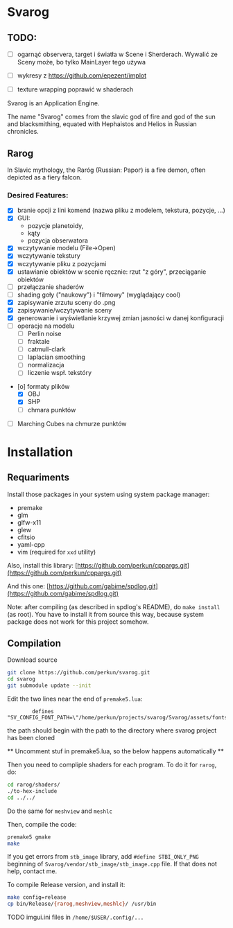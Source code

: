 # Svarog

## TODO:

- [ ] ogarnąć observera, target i światła w Scene i Sherderach. Wywalić ze Sceny
	może, bo tylko MainLayer tego używa
- [ ] wykresy z https://github.com/epezent/implot
- [ ] texture wrapping poprawić w shaderach



Svarog is an Application Engine.

The name "Svarog" comes from the slavic god of fire and god of the sun and
blacksmithing, equated with Hephaistos and Helios in Russian chronicles.






## Rarog

In Slavic mythology, the Raróg (Russian: Рарог) is a fire demon, often depicted
as a fiery falcon.




### Desired Features:

- [X] branie opcji z lini komend (nazwa pliku z modelem, tekstura, pozycje, ...)
- [X] GUI:
    - pozycje planetoidy,
    - kąty
    - pozycja obserwatora
- [X] wczytywanie modelu (File->Open)
- [X] wczytywanie tekstury
- [X] wczytywanie pliku z pozycjami
- [X] ustawianie obiektów w scenie ręcznie: rzut "z góry", przeciąganie obiektów
- [ ] przełączanie shaderów
- [ ] shading goły ("naukowy") i "filmowy" (wyglądający cool)
- [X] zapisywanie zrzutu sceny do .png
- [X] zapisywanie/wczytywanie sceny
- [X] generowanie i wyświetlanie krzywej zmian jasności w danej konfiguracji
- [ ] operacje na modelu
    - [ ] Perlin noise
    - [ ] fraktale
    - [ ] catmull-clark
    - [ ] laplacian smoothing
    - [ ] normalizacja
    - [ ] liczenie wspł. tekstóry
- [o] formaty plików
    - [X] OBJ
    - [X] SHP
    - [ ] chmara punktów
- [ ] Marching Cubes na chmurze punktów


# Installation

## Requariments

Install those packages in your system using system package manager:

* premake
* glm
* glfw-x11
* glew
* cfitsio
* yaml-cpp
* vim (required for `xxd` utility)

Also, install this library:
[https://github.com/perkun/cppargs.git](https://github.com/perkun/cppargs.git)

And this one:
[https://github.com/gabime/spdlog.git](https://github.com/gabime/spdlog.git)

Note: after compiling (as described in spdlog's README), do `make install` (as
root). You have to install it from source this way, because system package does
not work for this project somehow.

## Compilation

Download source

```bash
git clone https://github.com/perkun/svarog.git
cd svarog
git submodule update --init
```

Edit the two lines near the end of  `premake5.lua`:

```
		defines "SV_CONFIG_FONT_PATH=\"/home/perkun/projects/svarog/Svarog/assets/fonts\""
```

the path should begin with the path to the directory where svarog project has
been cloned



** Uncomment stuf in premake5.lua, so the below happens automatically **

Then you need to compliple shaders for each program. To do it for `rarog`, do:

```bash
cd rarog/shaders/
./to-hex-include
cd ../../
```

Do the same for `meshview` and `meshlc`



Then, compile the code:

```bash
premake5 gmake
make
```

If you get errors from `stb_image` library, add `#define STBI_ONLY_PNG`
beginning of `Svarog/vendor/stb_image/stb_image.cpp` file. If that does not
help, contact me.


To compile Release version, and install it:

```bash
make config=release
cp bin/Release/{rarog,meshview,meshlc}/ /usr/bin
```

TODO imgui.ini files in `/home/$USER/.config/...`




